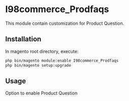 # I98commerce_Prodfaqs

This module contain customization for Product Question.

## Installation
In magento root directory, execute:

```bash
php bin/magento module:enable I98commerce_Prodfaqs
php bin/magento setup:upgrade
```

## Usage

Option to enable Product Question